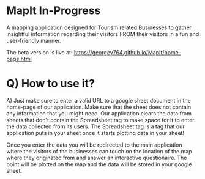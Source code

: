 # MapIt In-Progress
A mapping application designed for Tourism related Businesses to gather insightful information regarding their visitors FROM their visitors in a fun and user-friendly manner.

The beta version is live at: https://georgey764.github.io/MapIt/home-page.html

# Q) How to use it?
A) Just make sure to enter a valid URL to a google sheet document in the home-page of our application. Make sure that the sheet does not contain any information that you might need. Our application clears the data from sheets that don't contain the Spreadsheet tag to make space for it to enter the data collected from its users. The Spreadsheet tag is a tag that our application puts in your sheet once it starts plotting data in your sheet!

Once you enter the data you will be redirected to the main application where the visitors of the businesses can touch on the location of the map where they originated from and answer an interactive questionaire. The point will be plotted on the map and the data will be stored in your google sheet.
